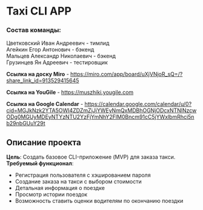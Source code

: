 # Taxi CLI APP
### Состав команды:

Цветковский Иван Андреевич - тимлид\
Агейкин Егор Антонович - бэкенд\
Мальцев Александр Николаевич - бэкенд\
Грузинцев Ян Адреевич - тестировщик

**Ссылка на доску Miro** - https://miro.com/app/board/uXjVNjoR_sQ=/?share_link_id=913529415645

**Ссылка на YouGile** - https://muszhiki.yougile.com

**Ccылка на Google Calendar** - https://calendar.google.com/calendar/u/0?cid=MGJkNzk2YTA5OWI4ZDZmZjJjYWEyNmQxMDBhOGNjODcxNTNlNzcwODg0MGUyMDEyNTYzNTU2YzFjYmNhY2FlM0Bncm91cC5jYWxlbmRhci5nb29nbGUuY29t

## Описание проекта
**Цель**: Создать базовое CLI-приложение (MVP) для заказа такси.\
**Требуемый функционал**:
- Регистрация пользователя с хэшированием пароля
- Cоздание заказа на такси с выбором стоимости
- Детальная информация о поездке
- Просмотр истории поездок
- Возможность ставить оценки водителям по окончанию поездки
